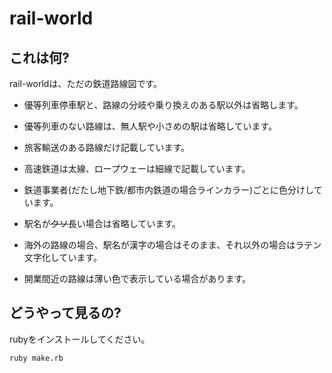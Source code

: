 # rail-world

## これは何?

rail-worldは、ただの鉄道路線図です。

- 優等列車停車駅と、路線の分岐や乗り換えのある駅以外は省略します。
- 優等列車のない路線は、無人駅や小さめの駅は省略しています。
- 旅客輸送のある路線だけ記載しています。

- 高速鉄道は太線、ロープウェーは細線で記載しています。
- 鉄道事業者(だたし地下鉄/都市内鉄道の場合ラインカラー)ごとに色分けしています。
- 駅名が~~クソ~~長い場合は省略しています。
- 海外の路線の場合、駅名が漢字の場合はそのまま、それ以外の場合はラテン文字化しています。
- 開業間近の路線は薄い色で表示している場合があります。

## どうやって見るの?

rubyをインストールしてください。

```
ruby make.rb
```

